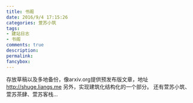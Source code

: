 ```yaml
---
title: 书阁
date: 2016/9/4 17:15:26
categories: 萱苏小筑
tags:
- 建站日志
- 书阁
comments: true
description:
permalink:
fancybox:
---
```

存放草稿以及多地备份，像arxiv.org提供预发布版文章，地址 http://shuge.liangs.me
另外，实现建筑化结构化的一个部分。
还有萱苏小筑、萱苏茶肆、萱苏客栈...
